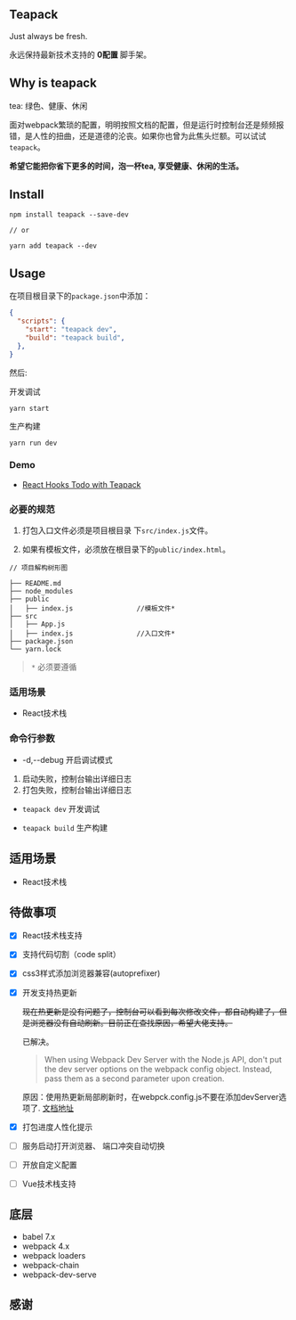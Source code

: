 ## Teapack

Just always be fresh.

永远保持最新技术支持的 **0配置** 脚手架。

## Why is teapack

tea: 绿色、健康、休闲

面对webpack繁琐的配置，明明按照文档的配置，但是运行时控制台还是频频报错，是人性的扭曲，还是道德的沦丧。如果你也曾为此焦头烂额。可以试试`teapack`。

**希望它能把你省下更多的时间，泡一杯tea, 享受健康、休闲的生活。**

## Install

```
npm install teapack --save-dev

// or

yarn add teapack --dev
```

## Usage
在项目根目录下的`package.json`中添加：
```json
{
  "scripts": {
    "start": "teapack dev",
    "build": "teapack build",
  },
}
```
然后:

开发调试
```
yarn start
```

生产构建
```
yarn run dev
```

### Demo

- [React Hooks Todo with Teapack](https://github.com/Andesome/react-hooks-todo)

### 必要的规范
1. 打包入口文件必须是项目根目录 下`src/index.js`文件。

2. 如果有模板文件，必须放在根目录下的`public/index.html`。

```
// 项目解构树形图

├── README.md
├── node_modules
├── public
│   ├── index.js				//模板文件*
├── src
│   ├── App.js
│   ├── index.js				//入口文件*
├── package.json
└── yarn.lock		   
```

> `*` 必须要遵循

### 适用场景
- React技术栈

### 命令行参数
- -d,--debug  开启调试模式

1. 启动失败，控制台输出详细日志
2. 打包失败，控制台输出详细日志

- `teapack dev` 开发调试

- `teapack build`  生产构建

## 适用场景
- React技术栈

## 待做事项
- [x] React技术栈支持

- [x] 支持代码切割（code split）

- [x] css3样式添加浏览器兼容(autoprefixer)

- [x] 开发支持热更新 

   ~~现在热更新是没有问题了，控制台可以看到每次修改文件，都自动构建了，但是浏览器没有自动刷新。目前正在查找原因，希望大佬支持。~~

   已解决。

   > When using Webpack Dev Server with the Node.js API, don't put the dev server options on the webpack config object. Instead, pass them as a second parameter upon creation.
   
   原因：使用热更新局部刷新时，在webpck.config.js不要在添加devServer选项了. [文档地址](https://webpack.js.org/guides/hot-module-replacement/#via-the-nodejs-api)

- [x] 打包进度人性化提示

- [ ]  服务启动打开浏览器、 端口冲突自动切换 

- [ ] 开放自定义配置

- [ ] Vue技术栈支持


## 底层

- babel 7.x
- webpack 4.x
- webpack loaders
- webpack-chain
- webpack-dev-serve



## 感谢



